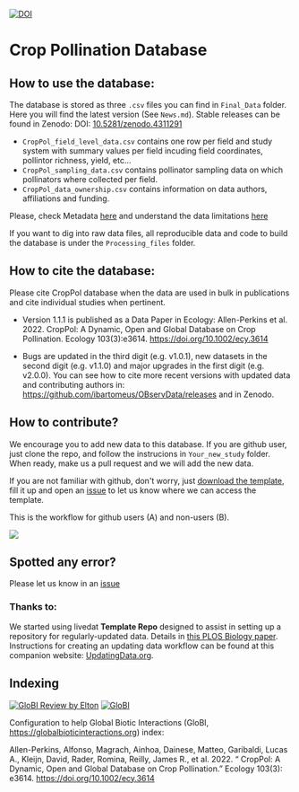 [![DOI](https://zenodo.org/badge/DOI/10.5281/zenodo.7932602.svg)](https://doi.org/10.5281/zenodo.7932602)

# Crop Pollination Database

## How to use the database:

The database is stored as three `.csv` files you can find in `Final_Data` folder. Here you will find the latest version (See `News.md`). Stable releases can be found in Zenodo: DOI: [10.5281/zenodo.4311291](https://zenodo.org/badge/latestdoi/240485535)

- `CropPol_field_level_data.csv` contains one row per field and study system with summary values per field incuding field coordinates, pollintor richness, yield, etc...
- `CropPol_sampling_data.csv` contains pollinator sampling data on which pollinators where collected per field. 
- `CropPol_data_ownership.csv` contains information on data authors, affiliations and funding.

Please, check Metadata [here](http://htmlpreview.github.io/?https://github.com/ibartomeus/OBservData/blob/master/Metadata/docs/index_Rev.html) and understand the data limitations [here](https://github.com/ibartomeus/OBservData/blob/master/Manuscript/OBSerData_Final.pdf)

If you want to dig into raw data files, all reproducible data and code to build the database is under the `Processing_files` folder.

## How to cite the database:

Please cite CropPol database when the data are used in bulk in publications and cite individual studies when pertinent. 

- Version 1.1.1 is published as a Data Paper in Ecology: Allen-Perkins et al. 2022. CropPol: A Dynamic, Open and Global Database on Crop Pollination. Ecology 103(3):e3614. https://doi.org/10.1002/ecy.3614

- Bugs are updated in the third digit (e.g. v1.0.1), new datasets in the second digit (e.g. v1.1.0) and major upgrades in the first digit (e.g. v2.0.0). You can see how to cite more recent versions with updated data and contributing authors in: https://github.com/ibartomeus/OBservData/releases and in Zenodo.

## How to contribute?

We encourage you to add new data to this database. If you are github user, just clone the repo, and follow the instrucions in `Your_new_study` folder. When ready, make us a pull request and we will add the new data.

If you are not familiar with github, don't worry, just [download the template](https://github.com/ibartomeus/OBservData/raw/master/Template/Template_example_V9.ods), fill it up and open an [issue](https://github.com/ibartomeus/OBservData/issues/new?assignees=AlfonsoAllen&labels=New+data&template=new-data.md&title=%5Bdata%5D) to let us know where we can access the template.

This is the workflow for github users (A) and non-users (B). 

![](Your_new_study/workflow.jpeg)


## Spotted any error?

Please let us know in an [issue](https://github.com/ibartomeus/OBservData/issues/new?assignees=AlfonsoAllen&labels=bug&template=bug_report.md&title=%5Bbug%5D)

### Thanks to:  

We started using livedat **Template Repo** designed to assist in setting up a repository for regularly-updated data. Details in [this PLOS Biology paper](https://doi.org/10.1371/journal.pbio.3000125). Instructions for creating an updating data workflow can be found at this companion website: [UpdatingData.org](https://www.updatingdata.org/).  

## Indexing

[![GloBI Review by Elton](../../actions/workflows/review.yml/badge.svg)](../../actions/workflows/review.yml) [![GloBI](https://api.globalbioticinteractions.org/interaction.svg?accordingTo=globi:ibartomeus/OBservData&refutes=true&refutes=false)](https://globalbioticinteractions.org/?accordingTo=globi:ibartomeus/OBservData)

Configuration to help Global Biotic Interactions (GloBI, https://globalbioticinteractions.org) index: 

Allen-Perkins, Alfonso, Magrach, Ainhoa, Dainese, Matteo, Garibaldi, Lucas A., Kleijn, David, Rader, Romina, Reilly, James R., et al. 2022. “ CropPol: A Dynamic, Open and Global Database on Crop Pollination.” Ecology 103(3): e3614. https://doi.org/10.1002/ecy.3614
